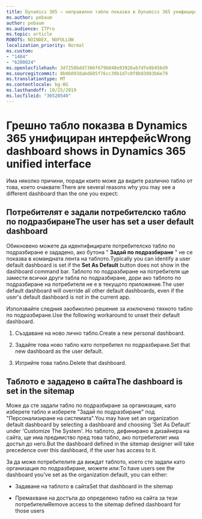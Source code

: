 ```yaml
---
title: Dynamics 365 – неправилно табло показва в Dynamics 365 унифициран интерфейс
ms.author: pebaum
author: pebaum
ms.audience: ITPro
ms.topic: article
ROBOTS: NOINDEX, NOFOLLOW
localization_priority: Normal
ms.custom:
- "1484"
- "6200024"
ms.openlocfilehash: 3d7258bdd7366f679b048e93926ab7dfe0b956d9
ms.sourcegitcommit: 0b06093dabd685f76cc39b1d7c0f8b03883b6e79
ms.translationtype: MT
ms.contentlocale: bg-BG
ms.lasthandoff: 10/25/2019
ms.locfileid: "36528540"
---
```

# <a name="wrong-dashboard-shows-in-dynamics-365-unified-interface"></a><span data-ttu-id="8ff27-102">Грешно табло показва в Dynamics 365 унифициран интерфейс</span><span class="sxs-lookup"><span data-stu-id="8ff27-102">Wrong dashboard shows in Dynamics 365 unified interface</span></span>

<span data-ttu-id="8ff27-103">Има няколко причини, поради които може да видите различно табло от това, което очаквате:</span><span class="sxs-lookup"><span data-stu-id="8ff27-103">There are several reasons why you may see a different dashboard than the one you expect:</span></span>

## <a name="the-user-has-set-a-user-default-dashboard"></a><span data-ttu-id="8ff27-104">Потребителят е задали потребителско табло по подразбиране</span><span class="sxs-lookup"><span data-stu-id="8ff27-104">The user has set a user default dashboard</span></span> 

<span data-ttu-id="8ff27-105">Обикновено можете да идентифицирате потребителско табло по подразбиране е зададено, ако бутона " **Задай по подразбиране** " не се показва в командната лента на таблото.</span><span class="sxs-lookup"><span data-stu-id="8ff27-105">Typically you can identify a user default dashboard is set if the **Set As Default** button does not show in the dashboard command bar.</span></span> <span data-ttu-id="8ff27-106">Таблото по подразбиране на потребителя ще замести всички други табла по подразбиране, дори ако таблото по подразбиране на потребителя не е в текущото приложение.</span><span class="sxs-lookup"><span data-stu-id="8ff27-106">The user default dashboard will override all other default dashboards, even if the user's default dashboard is not in the current app.</span></span>

<span data-ttu-id="8ff27-107">Използвайте следния заобиколно решение за изключено тяхното табло по подразбиране.</span><span class="sxs-lookup"><span data-stu-id="8ff27-107">Use the following workaround to unset their default dashboard.</span></span>

1. <span data-ttu-id="8ff27-108">Създаване на ново лично табло.</span><span class="sxs-lookup"><span data-stu-id="8ff27-108">Create a new personal dashboard.</span></span>

2. <span data-ttu-id="8ff27-109">Задайте това ново табло като потребител по подразбиране.</span><span class="sxs-lookup"><span data-stu-id="8ff27-109">Set that new dashboard as the user default.</span></span>

3. <span data-ttu-id="8ff27-110">Изтрийте това табло.</span><span class="sxs-lookup"><span data-stu-id="8ff27-110">Delete that dashboard.</span></span>

## <a name="the-dashboard-is-set-in-the-sitemap"></a><span data-ttu-id="8ff27-111">Таблото е зададено в сайта</span><span class="sxs-lookup"><span data-stu-id="8ff27-111">The dashboard is set in the sitemap</span></span>

<span data-ttu-id="8ff27-112">Може да сте задали табло по подразбиране за организация, като изберете табло и изберете "Задай по подразбиране" под "Персонализиране на системата".</span><span class="sxs-lookup"><span data-stu-id="8ff27-112">You may have set an organization default dashboard by selecting a dashboard and choosing 'Set As Default' under 'Customize The System'.</span></span> <span data-ttu-id="8ff27-113">Но таблото, дефинирано в дизайнера на сайта, ще има предимство пред това табло, ако потребителят има достъп до него.</span><span class="sxs-lookup"><span data-stu-id="8ff27-113">But the dashboard defined in the sitemap designer will take precedence over this dashboard, if the user has access to it.</span></span>

<span data-ttu-id="8ff27-114">За да може потребителите да виждат таблото, което сте задали като организация по подразбиране, можете или:</span><span class="sxs-lookup"><span data-stu-id="8ff27-114">To have users see the dashboard you've set as the organization default, you can either:</span></span>

* <span data-ttu-id="8ff27-115">Задаване на таблото в сайта</span><span class="sxs-lookup"><span data-stu-id="8ff27-115">Set that dashboard in the sitemap</span></span>

* <span data-ttu-id="8ff27-116">Премахване на достъпа до определено табло на сайта за тези потребители</span><span class="sxs-lookup"><span data-stu-id="8ff27-116">Remove access to the sitemap defined dashboard for those users</span></span>
